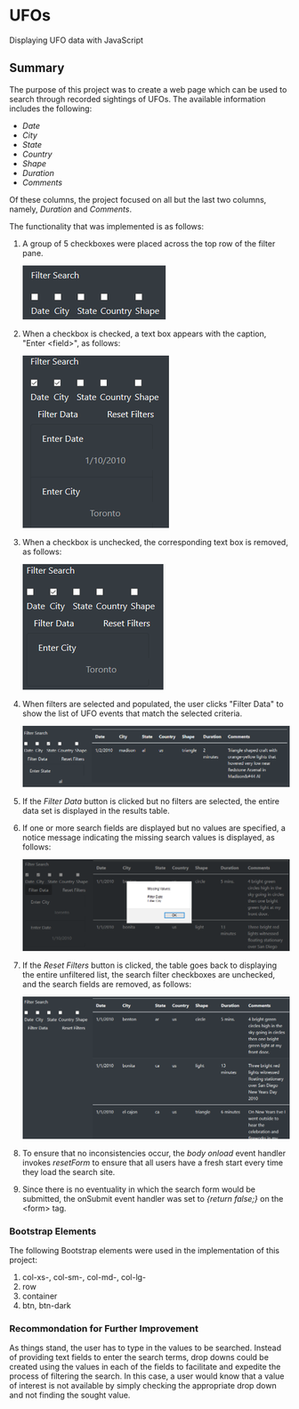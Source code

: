 # UFOs
Displaying UFO data with JavaScript

## Summary

The purpose of this project was to create a web page which can be used to search through recorded sightings of UFOs. The available information includes the following:

* _Date_
* _City_
* _State_
* _Country_
* _Shape_
* _Duration_
* _Comments_

Of these columns, the project focused on all but the last two columns, namely, _Duration_ and _Comments_.

The functionality that was implemented is as follows:

1. A group of 5 checkboxes were placed across the top row of the filter pane.

    ![filters](pics/filters.png)

2. When a checkbox is checked, a text box appears with the caption, "Enter &lt;field&gt;", as follows:

    ![filters_checked_2](pics/filters_checked_2.png)

3. When a checkbox is unchecked, the corresponding text box is removed, as follows:

    ![](pics/filters_unchecked_1.png)


4. When filters are selected and populated, the user clicks "Filter Data" to show the list of UFO events that match the selected criteria.

    ![](pics/filter_by_state.png)

5. If the _Filter Data_ button is clicked but no filters are selected, the entire data set is displayed in the results table.

6. If one or more search fields are displayed but no values are specified, a notice message indicating the missing search values is displayed, as follows:

    ![](pics/missing_filters.png)

7. If the _Reset Filters_ button is clicked, the table goes back to displaying the entire unfiltered list, the search filter checkboxes are unchecked, and the search fields are removed, as follows:

    ![](pics/reset_filters.png)

8. To ensure that no inconsistencies occur, the _body onload_ event handler invokes _resetForm_ to ensure that all users have a fresh start every time they load the search site.

9. Since there is no eventuality in which the search form would be submitted, the onSubmit event handler was set to _{return false;}_ on the &lt;form&gt; tag.

### Bootstrap Elements

The following Bootstrap elements were used in the implementation of this project:

1. col-xs-, col-sm-, col-md-, col-lg-
2. row
3. container
4. btn, btn-dark

### Recommondation for Further Improvement

As things stand, the user has to type in the values to be searched. Instead of providing text fields to enter the search terms, drop downs could be created using the values in each of the fields to facilitate and expedite the process of filtering the search. In this case, a user would know that a value of interest is not available by simply checking the appropriate drop down and not finding the sought value.
